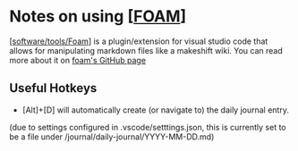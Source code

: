 # Notes on using [[FOAM]]

[[software/tools/Foam]] is a plugin/extension for visual studio code that allows for manipulating markdown files like a makeshift wiki. You can read more about it on [foam's GitHub page](https://foambubble.github.io/foam/)

## Useful Hotkeys

- [Alt]+[D] will automatically create (or navigate to) the daily journal entry.

(due to settings configured in .vscode/setttings.json, this is currently set to be a file under /journal/daily-journal/YYYY-MM-DD.md)


[//begin]: # "Autogenerated link references for markdown compatibility"
[FOAM]: ../../software/tools/foam.md "Foam"
[software/tools/Foam]: ../../software/tools/foam.md "Foam"
[//end]: # "Autogenerated link references"